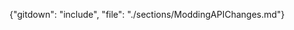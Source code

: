 <!-- toc{"maxDepth": 2, "headerSize": 2} -->

{"gitdown": "include", "file": "./sections/ModdingAPIChanges.md"}  
